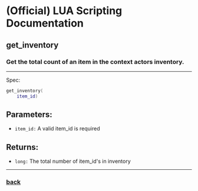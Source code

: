 
# (Official) LUA Scripting Documentation

## get_inventory

### Get the total count of an item in the context actors inventory.
___
Spec:
```lua
get_inventory(
	item_id)
```
## Parameters:
- `item_id:` A valid item_id is required

## Returns:
- `long:` The total number of item_id's in inventory

___
### [back](../inventory)
